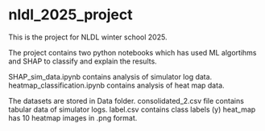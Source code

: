 # nldl_2025_project
This is the project for NLDL winter school 2025.

The project contains two python notebooks which has used ML algortihms and SHAP to classify and explain the results. 

SHAP_sim_data.ipynb contains analysis of simulator log data.
heatmap_classification.ipynb contains analysis of heat map data.

The datasets are stored in Data folder. 
consolidated_2.csv file contains tabular data of simulator logs.
label.csv contains class labels (y)
heat_map has 10 heatmap images in .png format. 
